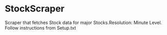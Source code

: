 # StockScraper
Scraper that fetches Stock data for major Stocks.Resolution: Minute Level. Follow instructions from Setup.txt
